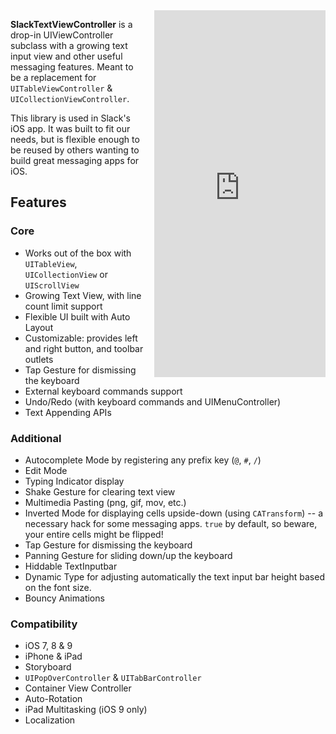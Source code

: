 
<iframe src="https://appetize.io/embed/9aeh35416gxjjvxf24ypz19vp8?device=iphone5s&scale=75&autoplay=true&orientation=portrait&deviceColor=black" 
        width="274px" height="587px" frameborder="0" scrolling="no"
        style="float:right;margin-left:1em;">&nbsp;</iframe>

**SlackTextViewController** is a drop-in UIViewController subclass with a growing 
text input view and other useful messaging features. Meant to be a replacement for 
`UITableViewController` & `UICollectionViewController`.

This library is used in Slack's iOS app. It was built to fit our needs, but is 
flexible enough to be reused by others wanting to build great messaging apps 
for iOS.

## Features

### Core
- Works out of the box with `UITableView`, `UICollectionView` or `UIScrollView`
- Growing Text View, with line count limit support
- Flexible UI built with Auto Layout
- Customizable: provides left and right button, and toolbar outlets
- Tap Gesture for dismissing the keyboard
- External keyboard commands support
- Undo/Redo (with keyboard commands and UIMenuController)
- Text Appending APIs

### Additional
- Autocomplete Mode by registering any prefix key (`@`, `#`, `/`)
- Edit Mode
- Typing Indicator display
- Shake Gesture for clearing text view
- Multimedia Pasting (png, gif, mov, etc.)
- Inverted Mode for displaying cells upside-down (using `CATransform`) 
  -- a necessary hack for some messaging apps. `true` by default, so beware, 
  your entire cells might be flipped!
- Tap Gesture for dismissing the keyboard
- Panning Gesture for sliding down/up the keyboard
- Hiddable TextInputbar
- Dynamic Type for adjusting automatically the text input bar height based on the 
  font size.
- Bouncy Animations

### Compatibility
- iOS 7, 8 & 9
- iPhone & iPad
- Storyboard
- `UIPopOverController` & `UITabBarController`
- Container View Controller
- Auto-Rotation
- iPad Multitasking (iOS 9 only)
- Localization
